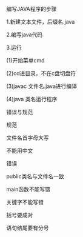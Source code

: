 编写JAVA程序的步骤

1.新建文本文件，后缀名.java

2.编写java代码

3.运行

(1)开始菜单cmd

(2)cd进目录，不在c盘切盘符

(3)javac 文件名.java进行编译

(4)java 类名运行程序





错误与规范

规范

文件名首字母大写

不能用中文

错误

public类名与文件名一致

main函数不能写错

关键字不能写错

括号要成对

语句结尾要有分号




